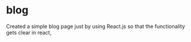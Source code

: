 # blog
Created a simple blog page just by using React.js so that the functionality gets clear in react,

